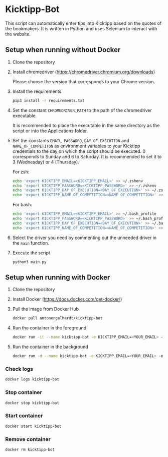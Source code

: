 # Kicktipp-Bot

This script can automatically enter tips into Kicktipp based on the quotes of the bookmakers. It is written in Python and uses Selenium to interact with the website.

## Setup when running without Docker

1. Clone the repository

2. Install chromedriver (<https://chromedriver.chromium.org/downloads>)

    Please choose the version that corresponds to your Chrome version.

3. Install the requirements

    ```bash
    pip3 install -r requirements.txt
    ```

4. Set the constant `CHROMEDRIVER_PATH` to the path of the chromedriver executable.

    It is recommended to place the executable in the same directory as the script or into the Applications folder.

5. Set the constants `EMAIL`, `PASSWORD`, `DAY_OF_EXECUTION` and `NAME_OF_COMPETITON` as environment variables to your Kicktipp credentials to the day on which the script should be executed. 0 corresponds to Sunday and 6 to Saturday. It is recommended to set it to 3 (Wednesday) or 4 (Thursday).

    For zsh:

    ```bash
    echo 'export KICKTIPP_EMAIL=<KICKTIPP_EMAIL>' >> ~/.zshenv  
    echo 'export KICKTIPP_PASSWORD=<KICKTIPP_PASSWORD>' >> ~/.zshenv  
    echo 'export KICKTIPP_DAY_OF_EXECUTION=<DAY_OF_EXECUTION>' >> ~/.zshenv  
    echo 'export KICKTIPP_NAME_OF_COMPETITION=<NAME_OF_COMPETITION>' >> ~/.zshenv
    ```

    For bash:

    ```bash
    echo 'export KICKTIPP_EMAIL=<KICKTIPP_EMAIL>' >> ~/.bash_profile      
    echo 'export KICKTIPP_PASSWORD=<KICKTIPP_PASSWORD>' >> ~/.bash_profile  
    echo 'export KICKTIPP_DAY_OF_EXECUTION=<DAY_OF_EXECUTION>' >> ~/.bash_profile  
    echo 'export KICKTIPP_NAME_OF_COMPETITION=<NAME_OF_COMPETITION>' >> ~/.bash_profile
    ```

6. Select the driver you need by commenting out the unneeded driver in the `main` function.

7. Execute the script

    ```python3 main.py```

## Setup when running with Docker

1. Clone the repository

2. Install Docker (<https://docs.docker.com/get-docker/>)

3. Pull the image from Docker Hub

    ```bash
    docker pull antonengelhardt/kicktipp-bot
    ```

4. Run the container in the foreground

    ```bash
    docker run -it --name kicktipp-bot -e KICKTIPP_EMAIL=<YOUR_EMAIL> -e KICKTIPP_PASSWORD=<YOUR_PASSWORD> -e KICKTIPP_NAME_OF_COMPETITION=<NAME_OF_COMPETITION> -e DAY_OF_EXECUTION=3 antonengelhardt/kicktipp-bot
    ```

5. Run the container in the background

    ```bash
    docker run -d --name kicktipp-bot -e KICKTIPP_EMAIL=<YOUR_EMAIL> -e KICKTIPP_PASSWORD=<YOUR_PASSWORD> -e KICKTIPP_NAME_OF_COMPETITION=<NAME_OF_COMPETITION> -e DAY_OF_EXECUTION=3 antonengelhardt/kicktipp-bot
    ```

### Check logs

```bash
docker logs kicktipp-bot
```

### Stop container

```bash
docker stop kicktipp-bot
```

### Start container

```bash
docker start kicktipp-bot
```

### Remove container

```bash
docker rm kicktipp-bot
```
